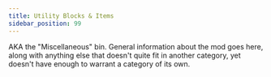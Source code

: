 ```yaml
---
title: Utility Blocks & Items
sidebar_position: 99
---
```


AKA the "Miscellaneous" bin. General information about the mod goes here, along with anything else that doesn't quite fit in another category, yet doesn't have enough to warrant a category of its own.
